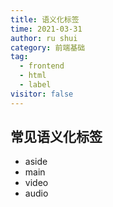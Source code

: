 ```yaml
---
title: 语义化标签
time: 2021-03-31
author: ru shui
category: 前端基础
tag:
  - frontend
  - html
  - label
visitor: false
---
```


## 常见语义化标签
- aside
- main
- video
- audio

